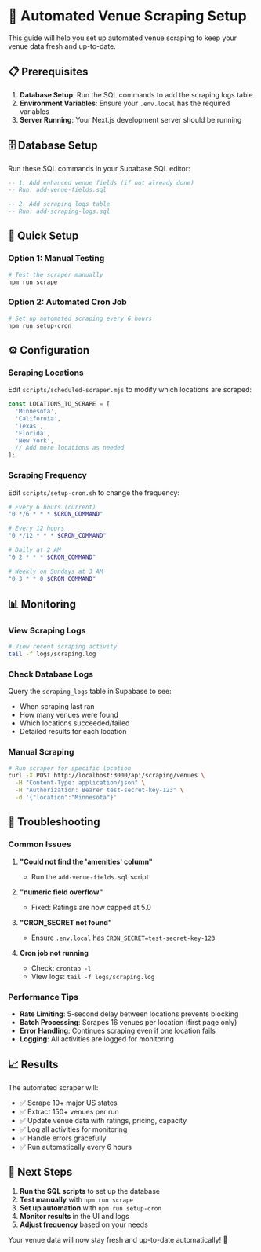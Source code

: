 # 🤖 Automated Venue Scraping Setup

This guide will help you set up automated venue scraping to keep your venue data fresh and up-to-date.

## 📋 Prerequisites

1. **Database Setup**: Run the SQL commands to add the scraping logs table
2. **Environment Variables**: Ensure your `.env.local` has the required variables
3. **Server Running**: Your Next.js development server should be running

## 🗄️ Database Setup

Run these SQL commands in your Supabase SQL editor:

```sql
-- 1. Add enhanced venue fields (if not already done)
-- Run: add-venue-fields.sql

-- 2. Add scraping logs table
-- Run: add-scraping-logs.sql
```

## 🚀 Quick Setup

### Option 1: Manual Testing
```bash
# Test the scraper manually
npm run scrape
```

### Option 2: Automated Cron Job
```bash
# Set up automated scraping every 6 hours
npm run setup-cron
```

## ⚙️ Configuration

### Scraping Locations
Edit `scripts/scheduled-scraper.mjs` to modify which locations are scraped:

```javascript
const LOCATIONS_TO_SCRAPE = [
  'Minnesota',
  'California', 
  'Texas',
  'Florida',
  'New York',
  // Add more locations as needed
];
```

### Scraping Frequency
Edit `scripts/setup-cron.sh` to change the frequency:

```bash
# Every 6 hours (current)
"0 */6 * * * $CRON_COMMAND"

# Every 12 hours
"0 */12 * * * $CRON_COMMAND"

# Daily at 2 AM
"0 2 * * * $CRON_COMMAND"

# Weekly on Sundays at 3 AM
"0 3 * * 0 $CRON_COMMAND"
```

## 📊 Monitoring

### View Scraping Logs
```bash
# View recent scraping activity
tail -f logs/scraping.log
```

### Check Database Logs
Query the `scraping_logs` table in Supabase to see:
- When scraping last ran
- How many venues were found
- Which locations succeeded/failed
- Detailed results for each location

### Manual Scraping
```bash
# Run scraper for specific location
curl -X POST http://localhost:3000/api/scraping/venues \
  -H "Content-Type: application/json" \
  -H "Authorization: Bearer test-secret-key-123" \
  -d '{"location":"Minnesota"}'
```

## 🔧 Troubleshooting

### Common Issues

1. **"Could not find the 'amenities' column"**
   - Run the `add-venue-fields.sql` script

2. **"numeric field overflow"**
   - Fixed: Ratings are now capped at 5.0

3. **"CRON_SECRET not found"**
   - Ensure `.env.local` has `CRON_SECRET=test-secret-key-123`

4. **Cron job not running**
   - Check: `crontab -l`
   - View logs: `tail -f logs/scraping.log`

### Performance Tips

- **Rate Limiting**: 5-second delay between locations prevents blocking
- **Batch Processing**: Scrapes 16 venues per location (first page only)
- **Error Handling**: Continues scraping even if one location fails
- **Logging**: All activities are logged for monitoring

## 📈 Results

The automated scraper will:
- ✅ Scrape 10+ major US states
- ✅ Extract 150+ venues per run
- ✅ Update venue data with ratings, pricing, capacity
- ✅ Log all activities for monitoring
- ✅ Handle errors gracefully
- ✅ Run automatically every 6 hours

## 🎯 Next Steps

1. **Run the SQL scripts** to set up the database
2. **Test manually** with `npm run scrape`
3. **Set up automation** with `npm run setup-cron`
4. **Monitor results** in the UI and logs
5. **Adjust frequency** based on your needs

Your venue data will now stay fresh and up-to-date automatically! 🚀
